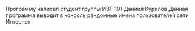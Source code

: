 Программу написал студент группы ИВТ-101 Даниил Курилов
Данная программа выводит в консоль рандомные имена пользователей сети Интернет
